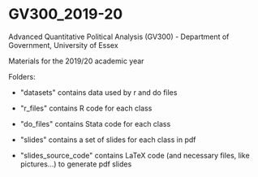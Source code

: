 # GV300_2019-20
 Advanced Quantitative Political Analysis (GV300) - Department of Government, University of Essex

Materials for the 2019/20 academic year

Folders:

- "datasets" contains data used by r and do files

- "r_files" contains R code for each class

- "do_files" contains Stata code for each class

- "slides" contains a set of slides for each class in pdf

- "slides_source_code" contains LaTeX code (and necessary files, like pictures...) to generate pdf slides
